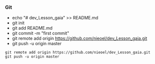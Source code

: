 ### Git

- echo "# dev_Lesson_gaia" >> README.md
- git init
- git add README.md
- git commit -m "first commit"
- git remote add origin https://github.com/nieoel/dev_Lesson_gaia.git
- git push -u origin master

~~~
git remote add origin https://github.com/nieoel/dev_Lesson_gaia.git
git push -u origin master
~~~